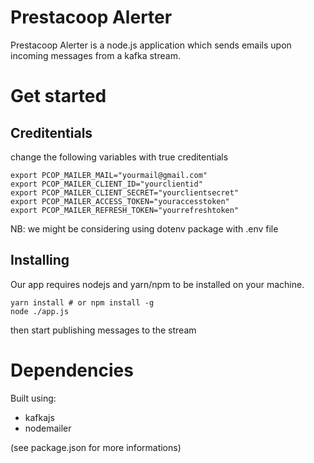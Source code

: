 Prestacoop Alerter
==================

Prestacoop Alerter is a node.js application which sends emails upon incoming messages from a kafka stream.

# Get started

## Creditentials

change the following variables with true creditentials

```
export PCOP_MAILER_MAIL="yourmail@gmail.com"
export PCOP_MAILER_CLIENT_ID="yourclientid"
export PCOP_MAILER_CLIENT_SECRET="yourclientsecret"
export PCOP_MAILER_ACCESS_TOKEN="youraccesstoken"
export PCOP_MAILER_REFRESH_TOKEN="yourrefreshtoken"
```

NB: we might be considering using dotenv package with .env file

## Installing

Our app requires nodejs and yarn/npm to be installed on your machine.

```
yarn install # or npm install -g
node ./app.js
```

then start publishing messages to the stream

# Dependencies

Built using:
- kafkajs
- nodemailer

(see package.json for more informations)